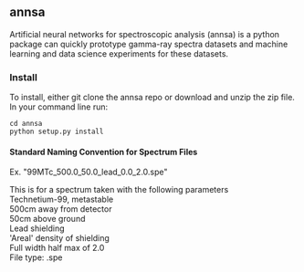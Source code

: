 ## annsa

Artificial neural networks for spectroscopic analysis (annsa) is a python package can quickly prototype gamma-ray spectra datasets and machine learning and data science experiments for these datasets. 

### Install

To install, either git clone the annsa repo or download and unzip the zip file. In your command line run:

```
cd annsa
python setup.py install
```

#### Standard Naming Convention for Spectrum Files
Ex. 
"99MTc\_500.0\_50.0\_lead\_0.0\_2.0.spe"

This is for a spectrum taken with the following parameters<br/>
Technetium-99, metastable<br/>
500cm away from detector<br/>
50cm above ground<br/>
Lead shielding<br/>
'Areal' density of shielding<br/>
Full width half max of 2.0<br/>
File type: .spe<br/>


